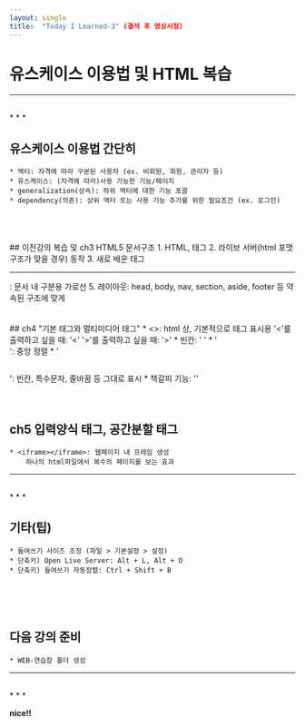 ```yaml
---
layout: single
title:  "Today I Learned-3" (결석 후 영상시청)
---
```


# 유스케이스 이용법 및 HTML 복습

* * *
<br>
* * *

## 유스케이스 이용법 간단히
	* 액터: 자격에 따라 구분된 사용자 (ex. 비회원, 회원, 관리자 등)
	* 유스케이스: (자격에 따라)사용 가능한 기능/페이지
	* generalization(상속): 하위 액터에 대한 기능 포괄
	* dependency(의존): 상위 액터 또는 사용 기능 추가를 위한 필요조건 (ex. 로그인)
<br>
<br>
<br>
## 이전강의 복습 및 ch3 HTML5 문서구조
	1. HTML, 태그
	2. 라이브 서버(html 포맷 구조가 맞을 경우) 동작
	3. 새로 배운 태그
		<meta http-equiv="refresh" content="10, https://10초후 이동할 주소">
		<hr></hr> : 문서 내 구분용 가로선
	5. 레이아웃: head, body, nav, section, aside, footer 등 약속된 구조에 맞게
<br>
<br>
<br>
## ch4 "기본 태그와 멀티미디어 태그"
	* <>: html 상, 기본적으로 태그 표시용
		'<'를 출력하고 싶을 때: '&lt'
		'>'를 출력하고 싶을 때: '&gt'
	* 빈칸: '&nbsp'
	* '<center></center>': 중앙 정렬
	* '<pre></pre>': 빈칸, 특수문자, 줄바꿈 등 그대로 표시
	* 책갈피 기능: '<a href:"#영역이름"></a>'

<br>
<br>
<br>

## ch5 입력양식 태그, 공간분할 태그
	* <iframe></iframe>: 웹페이지 내 프레임 생성
		하나의 html파일에서 복수의 페이지를 보는 효과

* * *
<br>
* * *

## 기타(팁)
	* 들여쓰기 사이즈 조정 (파일 > 기본설정 > 설정)
	* 단축키) Open Live Server: Alt + L, Alt + O
	* 단축키) 들여쓰기 자동정렬: Ctrl + Shift + B

<br>
<br>
<br>

## 다음 강의 준비
	* WEB-연습장 폴더 생성
  
* * *
<br>
* * *

**nice!!**
